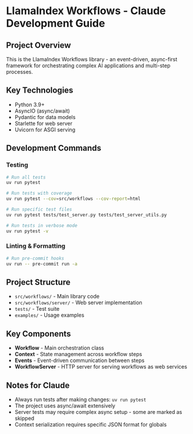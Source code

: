 # LlamaIndex Workflows - Claude Development Guide

## Project Overview
This is the LlamaIndex Workflows library - an event-driven, async-first framework for orchestrating complex AI applications and multi-step processes.

## Key Technologies
- Python 3.9+
- AsyncIO (async/await)
- Pydantic for data models
- Starlette for web server
- Uvicorn for ASGI serving

## Development Commands

### Testing
```bash
# Run all tests
uv run pytest

# Run tests with coverage
uv run pytest --cov=src/workflows --cov-report=html

# Run specific test files
uv run pytest tests/test_server.py tests/test_server_utils.py

# Run tests in verbose mode
uv run pytest -v
```

### Linting & Formatting
```bash
# Run pre-commit hooks
uv run -- pre-commit run -a
```

## Project Structure
- `src/workflows/` - Main library code
- `src/workflows/server/` - Web server implementation
- `tests/` - Test suite
- `examples/` - Usage examples

## Key Components
- **Workflow** - Main orchestration class
- **Context** - State management across workflow steps
- **Events** - Event-driven communication between steps
- **WorkflowServer** - HTTP server for serving workflows as web services

## Notes for Claude
- Always run tests after making changes: `uv run pytest`
- The project uses async/await extensively
- Server tests may require complex async setup - some are marked as skipped
- Context serialization requires specific JSON format for globals
